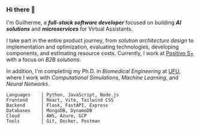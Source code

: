 ### Hi there 👋

I'm Guilherme, a ***full-stack software developer*** focused on building ***AI solutions*** and ***microservices*** for Virtual Assistants. 

I take part in the entire product journey, from *solution architecture design* to implementation and optimization, evaluating technologies, developing components, and estimating resource costs. Currently, I work at [Positivo S+](https://www.positivosmais.com/en/) with a focus on *B2B solutions*.

In addition, I'm completing my Ph.D. in *Biomedical Engineering* at [UFU](https://www.ufu.br), where I work with *Computational Simulations*, *Machine Learning*, and *Neural Networks*.

```
Languages    │ Python, JavaScript, Node.js
Frontend     │ React, Vite, Tailwind CSS
Backend      │ Flask, FastAPI, Express
Databases    │ MongoDB, DynamoDB
Cloud        │ AWS, Azure, GCP
Tools        │ Git, Docker, Postman
```

<!--
**glhrmbg/glhrmbg** is a ✨ _special_ ✨ repository because its `README.md` (this file) appears on your GitHub profile.

Here are some ideas to get you started:

- 🔭 I’m currently working on ...
- 🌱 I’m currently learning ...
- 👯 I’m looking to collaborate on ...
- 🤔 I’m looking for help with ...
- 💬 Ask me about ...
- 📫 How to reach me: ...
- 😄 Pronouns: ...
- ⚡ Fun fact: ...
-->
